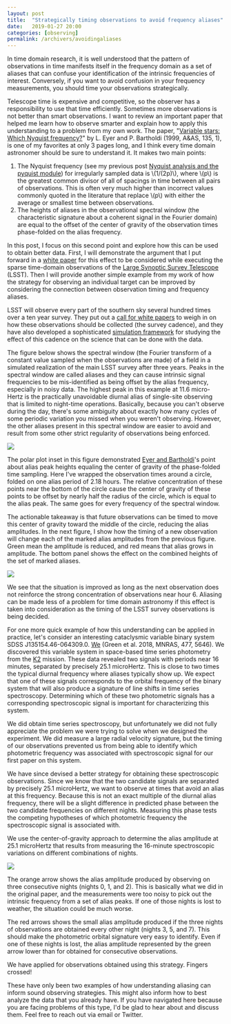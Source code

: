 ```yaml
---
layout: post
title:  "Strategically timing observations to avoid frequency aliases"
date:   2019-01-27 20:00
categories: [observing]
permalink: /archivers/avoidingaliases
---
```

In time domain research, it is well understood that the pattern of
observations in time manifests itself in the frequency domain as a
set of aliases that can confuse your identification of the intrinsic
frequencies of interest. Conversely, if you want to avoid confusion in
your frequency measurements, you should time your observations
strategically.

Telescope time is expensive and competitive, so the observer has a
responsibility to use that time efficiently. Sometimes more
observations is not better than smart observations. I want to review
an important paper that helped me learn how to observe smarter and
explain how to apply this understanding to a problem from my own
work. The paper, "[Variable stars: Which Nyquist frequency?](http://adsabs.harvard.edu/abs/1999A%26AS..135....1E)" by
L. Eyer and P. Bartholdi (1999, A&AS, 135, 1), is one of my
favorites at only 3 pages long, and I think every time domain
astronomer should be sure to understand it. It makes two main points:

1. The Nyquist frequency (see my previous post
[Nyquist analysis and the pyquist module](http://keatonb.github.io/archivers/pyquist))
for irregularly sampled data is \\(1/(2p)\\), where \\(p\\) is the
greatest common divisor of all of spacings in time between all pairs
of observations. This is often very much higher than incorrect values
commonly quoted in the literature that replace \\(p\\) with either the
average or smallest time between observations.
2. The heights of aliases in the observational spectral window (the
   characteristic signature about a coherent signal in the Fourier
   domain) are equal to the offset of the center of gravity of the
   observation times phase-folded on the alias frequency.

In this post, I focus on this second point and explore how this
can be used to obtain better data. First, I will demonstrate the
argument that I put forward in a
[white paper](https://arxiv.org/abs/1812.03142) for this
effect to be considered while executing the sparse
time-domain observations of the
[Large Synoptic Survey Telescope](https://www.lsst.org/) (LSST).
Then I will provide another simple example from my work of how the
strategy for observing an individual target can be improved by
considering the connection between observation timing and frequency
aliases.

LSST will
observe every part of the southern sky several hundred times over a
ten year survey. They put out a
[call for white papers](https://www.lsst.org/call-whitepaper-2018)
to weigh in on how these observations should be collected (the survey
cadence), and they have also developed a sophisticated
[simulation framework](https://www.lsst.org/scientists/simulations)
for studying the effect of this cadence on the science that can be
done with the data.

The figure below shows the spectral window (the Fourier transform of
a constant value sampled when the observations are made) of a field in
a simulated realization of the main LSST survey after three
years. Peaks in the spectral
window are called aliases and they can cause intrinsic signal frequencies to
be mis-identified as being offset by the alias frequency, especially
in noisy data. The highest peak in this example at 11.6 micro-Hertz is
the practically unavoidable diurnal alias of single-site observing
that is limited to night-time operations.  Basically, because you
can't observe during the day, there's some ambiguity about exactly how
many cycles of some periodic variation you missed when you weren't
observing.  However, the other aliases present in this spectral window
are easier to avoid and result from some other strict regularity of
observations being enforced.

<img src="http://keatonb.github.io/img/3yearsLSST.png" />

The polar plot inset in this figure demonstrated
[Eyer and Bartholdi](http://adsabs.harvard.edu/abs/1999A%26AS..135....1E)'s 
point about alias peak heights equaling the center of gravity of the
phase-folded time sampling. Here I've wrapped the observation times
around a circle, folded on one alias period of 2.18 hours. The
relative concentration of these points near the bottom of the circle
cause the center of gravity of these points to be offset by nearly
half the radius of the circle, which is equal to the alias peak. The
same goes for every frequency of the spectral window.

The actionable takeaway is that future observations can be timed to
move this center of gravity toward the middle of the circle, reducing
the alias amplitudes. In the next figure, I show how the timing of a
new observation will change each of the marked alias amplitudes
from the previous figure. Green mean the amplitude is reduced, and red
means that alias grows in amplitude.  The bottom panel shows the
effect on the combined heights of the set of marked aliases. 
 
<img src="http://keatonb.github.io/img/aliaschanges.png" />

We see that the situation is improved as long as the next observation
does not reinforce the strong concentration of observations near
hour 6. Aliasing can be made less of a problem for time domain
astronomy if this effect is taken into consideration as the timing of
the LSST survey observations is being decided.

For one more quick example of how this understanding can be applied in
practice, let's consider an interesting cataclysmic variable binary
system SDSS
J135154.46-064309.0. [We](http://adsabs.harvard.edu/abs/2018MNRAS.477.5646G)
(Green et al. 2018, MNRAS, 477, 5646). We discovered this variable system
in space-based time series photometry from the
[K2](https://keplerscience.arc.nasa.gov/objectives.html#k2)
mission.  These data revealed two signals with periods near 16
minutes, separated by precisely 25.1 microHertz. This is close to two times the
typical diurnal frequency where aliases typically show up. We expect
that one of these signals corresponds to the orbital frequency of the
binary system that will also produce a signature of line shifts in
time series spectroscopy. Determining which of these two photometric
signals has a corresponding spectroscopic signal is important for
characterizing this system.

We did obtain time series spectroscopy, but unfortunately we did not
fully appreciate the problem we were trying to solve when we designed
the experiment. We did measure a large radial velocity signature, but the
timing of our observations prevented us from being able to identify
which photometric frequency was associated with spectroscopic signal for
our first paper on this system.

We have since devised a better strategy for obtaining these
spectroscopic observations. Since we know that the two candidate signals are
separated by precisely 25.1 microHertz, we want to observe at times
that avoid an alias at this frequency. Because this is not an exact
multiple of the diurnal alias frequency, there will be a slight
difference in predicted phase between the two candidate frequencies on
different nights. Measuring this phase tests the competing hypotheses
of which photometric frequency the spectroscopic signal is associated
with.

We use the center-of-gravity approach to determine the alias amplitude
at 25.1 microHertz that results from measuring the 16-minute
spectroscopic variations on different combinations of nights.

<img src="http://keatonb.github.io/img/dailyaliasing.png" />

The orange arrow shows the alias amplitude produced by observing on
three consecutive nights (nights 0, 1, and 2).  This is basically what we did in the
original paper, and the measurements were too noisy to pick out the
intrinsic frequency from a set of alias peaks. If one of those nights
is lost to weather, the situation could be much worse.

The red arrows shows the small alias amplitude produced if the three
nights of observations are obtained every other night (nights 3, 5,
and 7). This should
make the photometric orbital signature very easy to identify.  Even if
one of these nights is lost, the alias amplitude represented by the
green arrow lower than for obtained for consecutive observations.

We have applied for observations obtained using this strategy.
Fingers crossed!

These have only been two examples of how understanding aliasing can
inform sound observing strategies. This might also inform how to best
analyze the data that you already have. If you have navigated here
because you are facing problems of this type, I'd be glad to hear
about and discuss them.  Feel free to reach out via email or Twitter.
